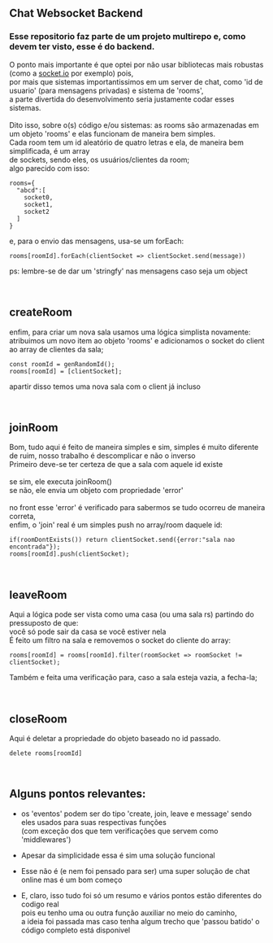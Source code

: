 ## Chat Websocket Backend
### Esse repositorio faz parte de um projeto multirepo e, como devem ter visto, esse é do backend.
O ponto mais importante é que optei por não usar bibliotecas mais robustas (como a [socket.io](https://socket.io/) por exemplo) pois,<br>
por mais que sistemas importantissimos em um server de chat, como 'id de usuario' (para mensagens privadas) e sistema de 'rooms', <br>
a parte divertida do desenvolvimento seria justamente codar esses sistemas.<br>
<br>
Dito isso, sobre o(s) código e/ou sistemas:
as rooms são armazenadas em um objeto 'rooms' e elas funcionam de maneira bem simples.<br>
Cada room tem um id aleatório de quatro letras e ela, de maneira bem simplificada, é um array<br>
de sockets, sendo eles, os usuários/clientes da room;<br>
algo parecido com isso:
``` 
rooms={
  "abcd":[
    socket0,
    socket1,
    socket2
  ]
}
```
e, para o envio das mensagens, usa-se um forEach:<br>
```
rooms[roomId].forEach(clientSocket => clientSocket.send(message))
```
ps: lembre-se de dar um 'stringfy' nas mensagens caso seja um object

<br>

## createRoom
enfim, para criar um nova sala usamos uma lógica simplista novamente:
atribuimos um novo item ao objeto 'rooms' e adicionamos o socket do client ao array de clientes da sala;
```
const roomId = genRandomId();
rooms[roomId] = [clientSocket];
```
apartir disso temos uma nova sala com o client já incluso

<br>

## joinRoom
Bom, tudo aqui é feito de maneira simples e sim, simples é muito diferente de ruim, nosso trabalho é descomplicar e não o inverso<br>
Primeiro deve-se ter certeza de que a sala com aquele id existe<br><br>
se sim, ele executa joinRoom()<br>
se não, ele envia um objeto com propriedade 'error'<br><br>
no front esse 'error' é verificado para sabermos se tudo ocorreu de maneira correta,<br>
enfim, o 'join' real é um simples push no array/room daquele id:
```
if(roomDontExists()) return clientSocket.send({error:"sala nao encontrada"});
rooms[roomId].push(clientSocket);
```
<br>

## leaveRoom
Aqui a lógica pode ser vista como uma casa (ou uma sala rs) partindo do pressuposto de que:<br>
você só pode sair da casa se você estiver nela<br>
É feito um filtro na sala e removemos o socket do cliente do array:
```
rooms[roomId] = rooms[roomId].filter(roomSocket => roomSocket != clientSocket);
```
Também e feita uma verificação para, caso a sala esteja vazia, a fecha-la;

<br>

## closeRoom
Aqui é deletar a propriedade do objeto baseado no id passado.
```
delete rooms[roomId]
```
<br>

## Alguns pontos relevantes:
- os 'eventos' podem ser do tipo 'create, join, leave e message' sendo eles usados para suas respectivas funções<br>
(com exceção dos que tem verificações que servem como 'middlewares')

- Apesar da simplicidade essa é sim uma solução funcional
- Esse não é (e nem foi pensado para ser) uma super solução de chat online mas é um bom começo
- E, claro, isso tudo foi só um resumo e vários pontos estão diferentes do codigo real<br>
pois eu tenho uma ou outra função auxiliar no meio do caminho,<br>
a ideia foi passada mas caso tenha algum trecho que 'passou batido' o código completo está disponivel
